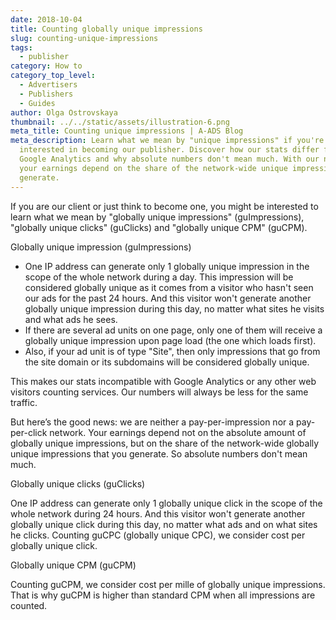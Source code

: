 ```yaml
---
date: 2018-10-04
title: Counting globally unique impressions
slug: counting-unique-impressions
tags:
  - publisher
category: How to
category_top_level:
  - Advertisers
  - Publishers
  - Guides
author: Olga Ostrovskaya
thumbnail: ../../static/assets/illustration-6.png
meta_title: Counting unique impressions | A-ADS Blog
meta_description: Learn what we mean by "unique impressions" if you're
  interested in becoming our publisher. Discover how our stats differ from
  Google Analytics and why absolute numbers don't mean much. With our network,
  your earnings depend on the share of the network-wide unique impressions you
  generate.
---
```

If you are our client or just think to become one, you might be interested to learn what we mean by "globally unique impressions" (guImpressions), "globally unique clicks" (guClicks) and "globally unique CPM" (guCPM).

G﻿lobally unique impression (guImpressions)

* One IP address can generate only 1 globally unique impression in the scope of the whole network during a day. This impression will be considered globally unique as it comes from a visitor who hasn't seen our ads for the past 24 hours. And this visitor won't generate another globally unique impression during this day, no matter what sites he visits and what ads he sees.
* If there are several ad units on one page, only one of them will receive a globally unique impression upon page load (the one which loads first).
* Also, if your ad unit is of type "Site", then only impressions that go from the site domain or its subdomains will be considered globally unique.

This makes our stats incompatible with Google Analytics or any other web visitors counting services. Our numbers will always be less for the same traffic.

But here’s the good news: we are neither a pay-per-impression nor a pay-per-click network. Your earnings depend not on the absolute amount of globally unique impressions, but on the share of the network-wide globally unique impressions that you generate. So absolute numbers don't mean much.

G﻿lobally unique clicks (guClicks)

One IP address can generate only 1 globally unique click in the scope of the whole network during 24 hours. And this visitor won't generate another globally unique click during this day, no matter what ads and on what sites he clicks. C﻿ounting guCPC (globally unique CPC), we consider cost per globally unique click.

G﻿lobally unique CPM (guCPM)

C﻿ounting guCPM, we consider cost per mille of globally unique impressions. That is why guCPM is higher than standard CPM when all impressions are counted.